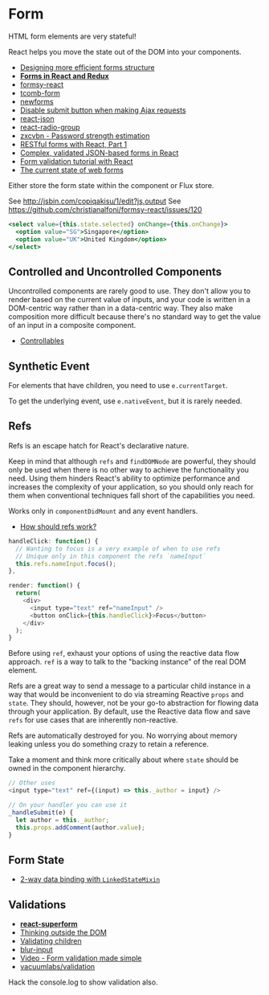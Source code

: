 # Form

HTML form elements are very stateful!

React helps you move the state out of the DOM into your components. 

* [Designing more efficient forms structure](https://uxplanet.org/designing-more-efficient-forms-structure-inputs-labels-and-actions-e3a47007114f#.ama7nvnk4)
* [**Forms in React and Redux**](http://x-team.com/2016/02/tutorial-forms-in-react-and-redux/)
* [formsy-react](https://github.com/christianalfoni/formsy-react)
* [tcomb-form](https://github.com/gcanti/tcomb-form)
* [newforms](https://github.com/insin/newforms)
* [Disable submit button when making Ajax requests](https://medium.com/@collardeau/to-react-from-jquery-disable-a-button-f5f6cc0ea885)
* [react-json](https://github.com/arqex/react-json)
* [react-radio-group](https://github.com/chenglou/react-radio-group)
* [zxcvbn - Password strength estimation](https://blogs.dropbox.com/tech/2012/04/zxcvbn-realistic-password-strength-estimation/)
* [RESTful forms with React, Part 1](http://blog.littleblimp.com/post/124492420923/restful-forms-with-react-part-1)
* [Complex, validated JSON-based forms in React](https://github.com/andrewhathaway/Winterfell)
* [Form validation tutorial with React](https://html5hive.org/reactjs-form-validation-tutorial/)
* [The current state of web forms](http://codepen.io/kevinSuttle/post/the-current-state-of-web-forms)

Either store the form state within the component or Flux store.

See http://jsbin.com/copiqakisu/1/edit?js,output
See https://github.com/christianalfoni/formsy-react/issues/120

```jsx
<select value={this.state.selected} onChange={this.onChange}>
  <option value="SG">Singapore</option>
  <option value="UK">United Kingdom</option>
</select>
```

## Controlled and Uncontrolled Components

Uncontrolled components are rarely good to use. They don't allow you to render based on the current value of inputs, and your code is written in a DOM-centric way rather than in a data-centric way. They also make composition more difficult because there's no standard way to get the value of an input in a composite component.

* [Controllables](https://jquense.github.io/react-widgets/docs/#/controllables)

## Synthetic Event

For elements that have children, you need to use `e.currentTarget`.

To get the underlying event, use `e.nativeEvent`, but it is rarely needed.

## Refs

Refs is an escape hatch for React's declarative nature.

Keep in mind that although `refs` and `findDOMNode` are powerful, they should only be used when there is no other way to achieve the functionality you need. Using them hinders React's ability to optimize performance and increases the complexity of your application, so you should only reach for them when conventional techniques fall short of the capabilities you need.

Works only in `componentDidMount` and any event handlers.

* [How should refs work?](https://github.com/facebook/react/issues/3234)

```js
handleClick: function() {
  // Wanting to focus is a very example of when to use refs
  // Unique only in this component the refs `nameInput`
  this.refs.nameInput.focus();},

render: function() {
  return(
    <div>
      <input type="text" ref="nameInput" />
      <button onClick={this.handleClick}>Focus</button>
    </div>
  );}
```

Before using `ref`, exhaust your options of using the reactive data flow approach. `ref` is a way to talk to the "backing instance" of the real DOM element.

Refs are a great way to send a message to a particular child instance in a way that would be inconvenient to do via streaming Reactive `props` and `state`. They should, however, not be your go-to abstraction for flowing data through your application. By default, use the Reactive data flow and save `refs` for use cases that are inherently non-reactive.

Refs are automatically destroyed for you. No worrying about memory leaking unless you do something crazy to retain a reference.

Take a moment and think more critically about where `state` should be owned in the component hierarchy.

```js
// Other uses
<input type="text" ref={(input) => this._author = input} />

// On your handler you can use it
_handleSubmit(e) {
  let author = this._author;
  this.props.addComment(author.value);
}
```

## Form State

* [2-way data binding with `LinkedStateMixin`](http://facebook.github.io/react/docs/two-way-binding-helpers.html)

## Validations

* [**react-superform**](https://github.com/MichalZalecki/react-superform)
* [Thinking outside the DOM](http://www.sitepoint.com/thinking-outside-dom-concepts-setup/)
* [Validating children](http://www.mattzabriskie.com/blog/react-validating-children)
* [blur-input](https://github.com/Khan/react-components/blob/master/js/blur-input.jsx)
* [Video - Form validation made simple](https://www.youtube.com/watch?v=FqscLiODo5c)
* [vacuumlabs/validation](https://github.com/vacuumlabs/validation)

Hack the console.log to show validation also.